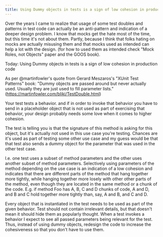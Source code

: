 ```yaml
---
title: Using Dummy objects in tests is a sign of low cohesion in production code
---
```


Over the years I came to realize that usage of some test doubles and patterns in test code can actually be an anti-pattern and indication of a deeper design problem. I know that mocks get the hate most of the time, but this time it's not about them. Partly, because I think that folks hating on mocks are actually misusing them and that mocks used as intended can help a lot with the design. (for how to used them as intended check "Mock Roles, not Objects" paper and the GOOS book).

Today: Using Dummy objects in tests is a sign of low cohesion in production code

As per @martinfowler's quote from Gerard Meszaros's "XUnit Test Patterns" book:
"Dummy objects are passed around but never actually used. Usually they are just used to fill parameter lists."
(https://martinfowler.com/bliki/TestDouble.html)

Your test tests a behavior. and if in order to invoke that behavior you have to send in a placeholder object that is not used as part of exercising that behavior, your design probably needs some love when it comes to higher cohesion.

The test is telling you is that the signature of this method is asking for this object, but it's actually not used in this use case you're testing. Chances are it's used as part of testing some other use case and my guess would be that that test also sends a dummy object for the parameter that was used in the other test case.

I.e. one test uses a subset of method parameters and the other uses another subset of method parameters. Selectively using parameters of the method depending on the use case is an indication of a low cohesion and indicates that there are different parts of the method that hang together more tightly, while hanging together more losely with other other parts of the method, even though they are located in the same method or a chunk of the code.
E.g. if method Foo has A, B, C and D chunks of code, A and D, and B and C hold together more tightly than, say, A and B, and C and D.

Every object that is instantiated in the test needs to be used as part of the given behavior.
Test should not contain irrelevant details, but that doesn't mean it should hide them as popularly thought. When a test invokes a behavior I expect to see all passed parameters being relevant for the test. Thus, instead of using dummy objects, redesign the code to increase the cohesiveness so that you don't have to use them.
